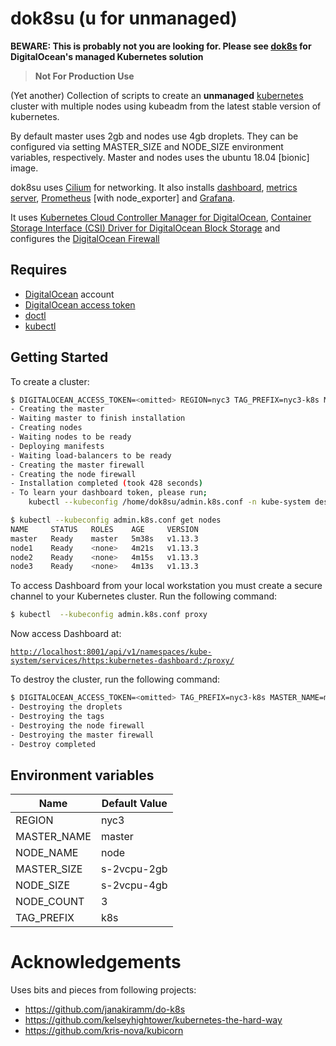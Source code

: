 # dok8su (u for unmanaged)

**BEWARE: This is probably not you are looking for. Please see [dok8s](https://do.co/dok8s) for DigitalOcean's managed Kubernetes solution**

> **Not For Production Use**

(Yet another) Collection of scripts to create an **unmanaged** [kubernetes](https://kubernetes.io/) cluster with multiple nodes using kubeadm from the latest stable version of kubernetes.

By default master uses 2gb and nodes use 4gb droplets. They can be configured via setting MASTER_SIZE and NODE_SIZE environment variables, respectively. Master and nodes uses the ubuntu 18.04 [bionic] image.

dok8su uses [Cilium](https://cilium.io/) for networking. It also installs [dashboard](https://github.com/kubernetes/dashboard/), [metrics server](https://github.com/kubernetes-incubator/metrics-server), [Prometheus](https://devopscube.com/setup-prometheus-monitoring-on-kubernetes/) [with node_exporter] and [Grafana](https://grafana.com/).

It uses [Kubernetes Cloud Controller Manager for DigitalOcean](https://github.com/digitalocean/digitalocean-cloud-controller-manager), [Container Storage Interface (CSI) Driver for DigitalOcean Block Storage](https://github.com/digitalocean/csi-digitalocean) and configures the [DigitalOcean Firewall](https://www.digitalocean.com/products/cloud-firewalls/)

## Requires

- [DigitalOcean](https://www.digitalocean.com/) account
- [DigitalOcean access token](https://www.digitalocean.com/docs/api/create-personal-access-token/)
- [doctl](https://github.com/digitalocean/doctl)
- [kubectl](https://kubernetes.io/docs/tasks/tools/install-kubectl/)

## Getting Started

To create a cluster:

```sh
$ DIGITALOCEAN_ACCESS_TOKEN=<omitted> REGION=nyc3 TAG_PREFIX=nyc3-k8s MASTER_NAME=master NODE_NAME=node NODE_COUNT=3 MASTER_SIZE=s-2vcpu-2gb NODE_SIZE=s-2vcpu-4gb ./dok8su-create
- Creating the master
- Waiting master to finish installation
- Creating nodes
- Waiting nodes to be ready
- Deploying manifests
- Waiting load-balancers to be ready
- Creating the master firewall
- Creating the node firewall
- Installation completed (took 428 seconds)
- To learn your dashboard token, please run;
    kubectl --kubeconfig /home/dok8su/admin.k8s.conf -n kube-system describe secret dok8su-admin-token-lkzpl

$ kubectl --kubeconfig admin.k8s.conf get nodes
NAME     STATUS   ROLES    AGE     VERSION
master   Ready    master   5m38s   v1.13.3
node1    Ready    <none>   4m21s   v1.13.3
node2    Ready    <none>   4m15s   v1.13.3
node3    Ready    <none>   4m13s   v1.13.3
```

To access Dashboard from your local workstation you must create a secure channel to your Kubernetes cluster. Run the following command:


```sh
$ kubectl  --kubeconfig admin.k8s.conf proxy
```

Now access Dashboard at:


[`http://localhost:8001/api/v1/namespaces/kube-system/services/https:kubernetes-dashboard:/proxy/`](http://localhost:8001/api/v1/namespaces/kube-system/services/https:kubernetes-dashboard:/proxy/)

To destroy the cluster, run the following command:

```sh
$ DIGITALOCEAN_ACCESS_TOKEN=<omitted> TAG_PREFIX=nyc3-k8s MASTER_NAME=master NODE_NAME=node ./dok8su-destroy
- Destroying the droplets
- Destroying the tags
- Destroying the node firewall
- Destroying the master firewall
- Destroy completed
```

## Environment variables

Name | Default Value
--- | ---
REGION | nyc3
MASTER_NAME | master
NODE_NAME | node
MASTER_SIZE | s-2vcpu-2gb
NODE_SIZE | s-2vcpu-4gb
NODE_COUNT | 3
TAG_PREFIX | k8s

# Acknowledgements

Uses bits and pieces from following projects:

- https://github.com/janakiramm/do-k8s
- https://github.com/kelseyhightower/kubernetes-the-hard-way
- https://github.com/kris-nova/kubicorn
